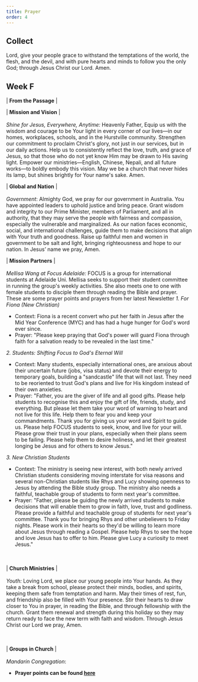 ```yaml
---
title: Prayer
order: 4
---
```


## Collect
Lord, give your people grace to withstand the temptations of the world, the flesh, and the devil, and with pure hearts and minds to follow you the only God; through Jesus Christ our Lord. Amen.

## Week F


| **From the Passage** |  

| **Mission and Vision** | <br><br> *Shine for Jesus, Everywhere, Anytime:*
Heavenly Father, Equip us with the wisdom and courage to be Your light in every corner of our lives—in our homes, workplaces, schools, and in the Hurstville community. Strengthen our commitment to proclaim Christ's glory, not just in our services, but in our daily actions. Help us to consistently reflect the love, truth, and grace of Jesus, so that those who do not yet know Him may be drawn to His saving light. Empower our ministries—English, Chinese, Nepali, and all future works—to boldly embody this vision. May we be a church that never hides its lamp, but shines brightly for Your name's sake. Amen.

| **Global and Nation** | <br><br> *Government*: Almighty God, we pray for our government in Australia. You have appointed leaders to uphold justice and bring peace. Grant wisdom and integrity to our Prime Minister, members of Parliament, and all in authority, that they may serve the people with fairness and compassion, especially the vulnerable and marginalized. As our nation faces economic, social, and international challenges, guide them to make decisions that align with Your truth and goodness. Raise up faithful men and women in government to be salt and light, bringing righteousness and hope to our nation. In Jesus’ name we pray, Amen.


| **Mission Partners** | <br><br> *Mellisa Wang at Focus Adelaide:*
FOCUS is a group for international students at Adelaide Uni. Mellisa seeks to support their student committee in running the group's weekly activities. She also meets one to one with female students to disciple them through reading the Bible and prayer. These are some prayer points and prayers from her latest Newsletter
*1.  For Fiona (New Christian)*
- Context: Fiona is a recent convert who put her faith in Jesus after the Mid Year Conference (MYC) and has had a huge hunger for God's word ever since. 
- Prayer: "Please keep praying that God's power will guard Fiona through faith for a salvation ready to be revealed in the last time."

*2. Students: Shifting Focus to God's Eternal Will*
- Context: Many students, especially international ones, are anxious about their uncertain future (jobs, visa status) and devote their energy to temporary goals, building a "sandcastle" life that will not last. They need to be reoriented to trust God's plans and live for His kingdom instead of their own anxieties.
- Prayer: "Father, you are the giver of life and all good gifts. Please help students to recognise this and enjoy the gift of life, friends, study, and everything. But please let them take your word of warning to heart and not live for this life. Help them to fear you and keep your commandments. Thank you for giving us your word and Spirit to guide us. Please help FOCUS students to seek, know, and live for your will. Please grow their trust in your plans, especially when their plans seem to be failing. Please help them to desire holiness, and let their greatest longing be Jesus and for others to know Jesus."

*3. New Christian Students* 
- Context: The ministry is seeing new interest, with both newly arrived Christian students considering moving interstate for visa reasons and several non-Christian students like Rhys and Lucy showing openness to Jesus by attending the Bible study group. The ministry also needs a faithful, teachable group of students to form next year's committee.
- Prayer: "Father, please be guiding the newly arrived students to make decisions that will enable them to grow in faith, love, trust and godliness. Please provide a faithful and teachable group of students for next year's committee. Thank you for bringing Rhys and other unbelievers to Friday nights. Please work in their hearts so they'd be willing to learn more about Jesus through reading a Gospel. Please help Rhys to see the hope and love Jesus has to offer to him. Please give Lucy a curiosity to meet Jesus."

<br><br> | **Church Ministries** | <br><br> *Youth:*
Loving Lord, we place our young people into Your hands. As they take a break from school, please protect their minds, bodies, and spirits, keeping them safe from temptation and harm. May their times of rest, fun, and friendship also be filled with Your presence. Stir their hearts to draw closer to You in prayer, in reading the Bible, and through fellowship with the church. Grant them renewal and strength during this holiday so they may return ready to face the new term with faith and wisdom. Through Jesus Christ our Lord we pray, Amen.

<br><br>| **Groups in Church** | <br><br> *Mandarin Congregation*:




- **Prayer points can be found [here](https://stgeorgeshurstville.org.au/prayer)**
